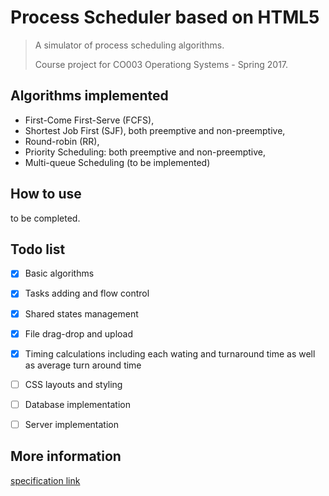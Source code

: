 # Process Scheduler based on HTML5

> A simulator of process scheduling algorithms.
>
> Course project for CO003 Operationg Systems - Spring 2017.



## Algorithms implemented

* First-Come First-Serve (FCFS),
* Shortest Job First (SJF), both preemptive and non-preemptive,
* Round-robin (RR),
* Priority Scheduling: both preemptive and non-preemptive,
* Multi-queue Scheduling (to be implemented)



## How to use

to be completed.



## Todo list

- [x] Basic algorithms

- [x] Tasks adding and flow control

- [x] Shared states management

- [x] File drag-drop and upload

- [x] Timing calculations including each wating and turnaround time as well as average turn around time

- [ ] CSS layouts and styling

- [ ] Database implementation

- [ ] Server implementation


## More information

[specification link](http://moodle.must.edu.mo/pluginfile.php/76701/mod_resource/content/2/spec.pdf)
